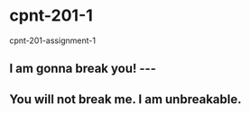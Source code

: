 # cpnt-201-1
cpnt-201-assignment-1

## I am gonna break you! --- 

## You will not break me. I am unbreakable. 
